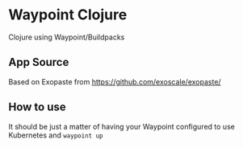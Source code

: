 # Waypoint Clojure
Clojure using Waypoint/Buildpacks

## App Source

Based on Exopaste from https://github.com/exoscale/exopaste/

## How to use

It should be just a matter of having your Waypoint configured to use Kubernetes and `waypoint up`